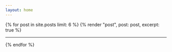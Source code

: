 ```yaml
---
layout: home
---
```


<div id="articles">
  {% for post in site.posts limit: 6 %}
    {% render "post", post: post, excerpt: true %}
    <hr class="my-8" />
  {% endfor %}
</div>
